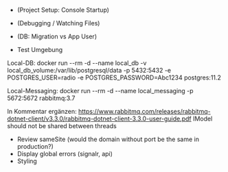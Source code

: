 - (Project Setup: Console Startup)
- (Debugging / Watching Files)
- (DB: Migration vs App User)

- Test Umgebung

Local-DB:
docker run --rm -d --name local_db -v local_db_volume:/var/lib/postgresql/data -p 5432:5432 -e POSTGRES_USER=radio -e POSTGRES_PASSWORD=Abc1234 postgres:11.2

Local-Messaging:
docker run --rm -d --name local_messaging -p 5672:5672 rabbitmq:3.7

In Kommentar ergänzen:
https://www.rabbitmq.com/releases/rabbitmq-dotnet-client/v3.3.0/rabbitmq-dotnet-client-3.3.0-user-guide.pdf 
IModel should not be shared between threads
- Review sameSite (would the domain without port be the same in production?)
- Display global errors (signalr, api)
- Styling